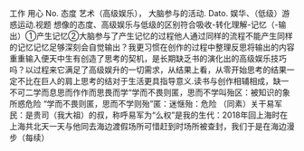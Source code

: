 工作
用心
No.
态度
艺术（高级娱乐），
大脑参与的活动.
Dato.
娱华、（低级）游惑运动.视题
想像的态度、高级娱乐与低级的区别符合吸收-转化理解-记忆（-输出）①产生记忆②大脑参与了产生记忆的过程他人通过同样的流程不能产生同样的记忆记忆足够深刻会自觉输出？我更习惯在创作的过程中整理反思将输出的内容重重输入便天中生有创造了思考的契机，是长期缺乏书的演化出的高级娱乐技巧吗？以过程来它满足了高级娱升的一切需求，从结果上看，从零开始思考的结果一定不比在巨人的肩上思考的结对于生活更具指导意义.读书与创作相辅相成，缺一不可二学而息思而作作而思畏而学“学而不畏则匿，思而不学叫殆区：被知识的象所惑危险
“学而不畏则匿，思而不学则殆”匿：迷惬殆：危险
（同素）关干易军民：是贵司（我大祖）的叔，称呼易军为“么权”是我的生代：2018年回上海时在上海共北天一天与他同去海边渡假场所可惜赶到时场所被查封，我们于是在海边漫步（每续）
